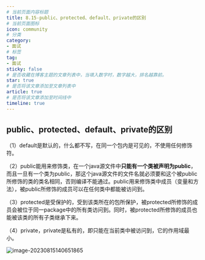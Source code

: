 ```yaml
---
# 当前页面内容标题
title: 8.15-public、protected、default、private的区别
# 当前页面图标
icon: community
# 分类
category:
- 面试
# 标签
tag:
- 面试
sticky: false
# 是否收藏在博客主题的文章列表中，当填入数字时，数字越大，排名越靠前。
star: true
# 是否将该文章添加至文章列表中
article: true
# 是否将该文章添加至时间线中
timeline: true
---
```


## public、protected、default、private的区别

（1）default是默认的，什么都不写，在同⼀个包内是可见的，不使⽤任何修饰符。

（2）public能⽤来修饰类，在⼀个java源⽂件中**只能有⼀个类被声明为public**，而且⼀旦有⼀个类为public，那这个java源⽂件的⽂件名就必须要和这个被public所修饰的类的类名相同，否则编译不能通过。public⽤来修饰类中成员（变量和⽅法），被public所修饰的成员可以在任何类中都能被访问到。

（3）protected是受保护的，受到该类所在的包所保护，被protected所修饰的成员会被位于同⼀package中的所有类访问到。同时，被protected所修饰的成员也能被该类的所有⼦类继承下来。

（4）private，private是私有的，即只能在当前类中被访问到，它的作⽤域最⼩。

![image-20230815140651865](https://xiaou-1305448902.cos.ap-nanjing.myqcloud.com/img/202308151406924.png)
